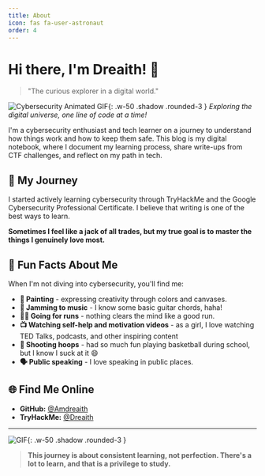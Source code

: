 ```yaml
---
title: About
icon: fas fa-user-astronaut
order: 4
---
```


# Hi there, I'm Dreaith! 👋

> "The curious explorer in a digital world."

![Cybersecurity Animated GIF](https://media1.giphy.com/media/v1.Y2lkPTc5MGI3NjExcG9mc2xwaHZtNGh4MG4ycWZlb2IxZnNoaHA3b2l5b2VwdzJ6bDlndCZlcD12MV9pbnRlcm5hbF9naWZfYnlfaWQmY3Q9Zw/fS4cWezsJoXPYzLR45/giphy.gif){: .w-50 .shadow .rounded-3 }
*Exploring the digital universe, one line of code at a time!*

I'm a cybersecurity enthusiast and tech learner on a journey to understand how things work and how to keep them safe. This blog is my digital notebook, where I document my learning process, share write-ups from CTF challenges, and reflect on my path in tech.

## 🚀 My Journey

I started actively learning cybersecurity through TryHackMe and the Google Cybersecurity Professional Certificate. I believe that writing is one of the best ways to learn.

**Sometimes I feel like a jack of all trades, but my true goal is to master the things I genuinely love most.**

## 💫 Fun Facts About Me

When I'm not diving into cybersecurity, you'll find me:
- **🎨 Painting** - expressing creativity through colors and canvases.
- **🎵 Jamming to music** - I know some basic guitar chords, haha! 
- **🏃‍♂️ Going for runs** - nothing clears the mind like a good run.
- **📺 Watching self-help and motivation videos** - as a girl, I love watching TED Talks, podcasts, and other inspiring content
- **🏀 Shooting hoops** - had so much fun playing basketball during school, but I know I suck at it 😄
- **🗣️ Public speaking** - I love speaking in public places.

## 🌐 Find Me Online

- **GitHub:** [@Amdreaith](https://github.com/Amdreaith)
- **TryHackMe:** [@Dreaith](https://tryhackme.com/p/Dreaith)

---

![GIF](https://media1.giphy.com/media/v1.Y2lkPTc5MGI3NjExdmoybW0ydWs2dmJ0eHJxMW1tcjIxdnVvNDF1N3FxbWZoNmxlNzhtayZlcD12MV9pbnRlcm5hbF9naWZfYnlfaWQmY3Q9Zw/jQQRWxSlW1tWvWigA9/giphy.gif){: .w-50 .shadow .rounded-3 }

> **This journey is about consistent learning, not perfection. There's a lot to learn, and that is a privilege to study.**

